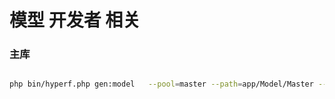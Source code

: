 # 模型 开发者 相关




### 主库


```bash

php bin/hyperf.php gen:model   --pool=master --path=app/Model/Master --with-comments user



```

